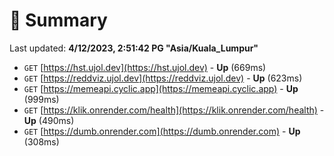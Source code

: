 # 📖 Summary
Last updated: **4/12/2023, 2:51:42 PG "Asia/Kuala_Lumpur"**

- `GET` [https://hst.ujol.dev](https://hst.ujol.dev) - **Up** (669ms)
- `GET` [https://reddviz.ujol.dev](https://reddviz.ujol.dev) - **Up** (623ms)
- `GET` [https://memeapi.cyclic.app](https://memeapi.cyclic.app) - **Up** (999ms)
- `GET` [https://klik.onrender.com/health](https://klik.onrender.com/health) - **Up** (490ms)
- `GET` [https://dumb.onrender.com](https://dumb.onrender.com) - **Up** (308ms)
